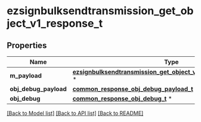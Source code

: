 # ezsignbulksendtransmission_get_object_v1_response_t

## Properties
Name | Type | Description | Notes
------------ | ------------- | ------------- | -------------
**m_payload** | [**ezsignbulksendtransmission_get_object_v1_response_m_payload_t**](ezsignbulksendtransmission_get_object_v1_response_m_payload.md) \* |  | 
**obj_debug_payload** | [**common_response_obj_debug_payload_t**](common_response_obj_debug_payload.md) \* |  | [optional] 
**obj_debug** | [**common_response_obj_debug_t**](common_response_obj_debug.md) \* |  | [optional] 

[[Back to Model list]](../README.md#documentation-for-models) [[Back to API list]](../README.md#documentation-for-api-endpoints) [[Back to README]](../README.md)



